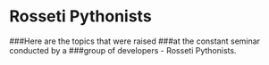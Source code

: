 # Rosseti Pythonists
###Here are the topics that were raised 
###at the constant seminar conducted by a 
###group of developers - Rosseti Pythonists.
